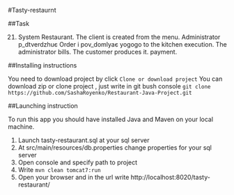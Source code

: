 #Tasty-restaurnt

##Task

21. System Restaurant. The client is created from the menu.
Administrator p_dtverdzhuє Order і pov_domlyaє yogogo to the kitchen
execution. The administrator bills. The customer produces it.
payment.

##Installing instructions

You need to download project by click ```Clone or download project```
You can download zip or clone project , just write in git bush console
```git clone https://github.com/SashaRoyenko/Restaurant-Java-Project.git```

##Launching instruction 

To run this app you should have installed Java and Maven on your local machine.
1. Launch tasty-restaurant.sql at your sql server
2. At src/main/resources/db.properties change properties for your sql server
3. Open console and specify path to project
4. Write ```mvn clean tomcat7:run```
5. Open your browser and in the url write http://localhost:8020/tasty-restaurant/
